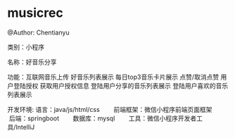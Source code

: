 # musicrec

@Author: Chentianyu

类别：小程序

名称：好音乐分享

功能：互联网音乐上传
     好音乐列表展示
     每日top3音乐卡片展示
     点赞/取消点赞
     用户登陆授权
     获取用户授权信息
     登陆用户分享的音乐列表展示
     登陆用户喜欢的音乐列表展示
     
开发环境: 语言：java/js/html/css
        前端框架：微信小程序前端页面框架
        后端：springboot
        数据库：mysql
        工具：微信小程序开发者工具/IntelliJ
